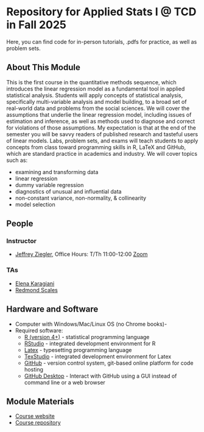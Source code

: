 # Repository for Applied Stats I @ TCD in Fall 2025

Here, you can find code for in-person tutorials, .pdfs for practice, as well as problem sets.

## About This Module

This is the first course in the quantitative methods sequence, which introduces the linear regression model as a fundamental tool in applied statistical analysis. Students will apply concepts of statistical analysis, specifically multi-variable analysis and model building, to a broad set of real-world data and problems from the social sciences. We will cover the assumptions that underlie the linear regression model, including issues of estimation and inference, as well as methods used to diagnose and correct for violations of those assumptions. My expectation is that at the end of the semester you will be savvy readers of published research and tasteful users of linear models. Labs, problem sets, and exams will teach students to apply concepts from class toward programming skills in R, LaTeX and GitHub, which are standard practice in academics and industry. We will cover topics such as:

- examining and transforming data
- linear regression
- dummy variable regression
- diagnostics of unusual and influential data
- non-constant variance, non-normality, & collinearity
- model selection

## People
### Instructor
- [Jeffrey Ziegler](mailto:zieglerj@tcd.ie), Office Hours: T/Th 11:00-12:00 [Zoom](https://calendly.com/jeffreymziegler/pou-7003-oh)

### TAs
- [Elena Karagiani](mailto:karagiae@tcd.ie)
- [Redmond Scales](mailto:RSCALES@tcd.ie)

## Hardware and Software
- Computer with Windows/Mac/Linux OS (no Chrome books)-
- Required software:
    - [R (version 4+)](https://cran.r-project.org/mirrors.html) - statistical programming language
    - [RStudio](https://posit.co/download/rstudio-desktop/) - integrated development environment for R
    - [Latex](https://www.latex-project.org/get/) - typesetting programming language
    - [TexStudio](https://www.texstudio.org/) - integrated development environment for Latex
    - [GitHub](https://github.com/) - version control system, git-based online platform for code hosting
    - [GitHub Desktop](https://desktop.github.com/download/) - Interact with GitHub using a GUI instead of command line or a web browser
      
## Module Materials
- [Course website](https://jeffreyziegler.org/pages/POU7001/454bb65f037965c84ff5ab4e9140df7e4787e69a/)
- [Course repository](github.com/ASDS-TCD/StatsI_2025)
